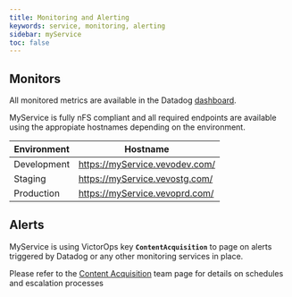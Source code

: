 ```yaml
---
title: Monitoring and Alerting
keywords: service, monitoring, alerting
sidebar: myService
toc: false
---
```


## Monitors

All monitored metrics are available in the Datadog [dashboard](https://app.datadoghq.com/).

MyService is fully nFS compliant and all required endpoints are available using the appropiate hostnames depending on the environment.

| Environment | Hostname                      |
| ---------   | --------------------          |
| Development | https://myService.vevodev.com/ |
| Staging     | https://myService.vevostg.com/ |
| Production  | https://myService.vevoprd.com/ |

## Alerts

MyService is using VictorOps key **`ContentAcquisition`** to page on alerts triggered by Datadog or any other monitoring services in place.

Please refer to the [Content Acquisition](https://portal.victorops.com/dash/vevo-llc/#/team/contentacquisition/rotations) team page for details on schedules and escalation processes


